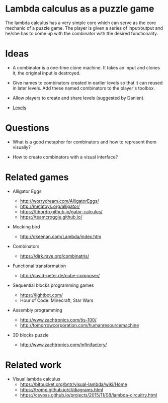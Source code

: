 # Lambda calculus as a puzzle game

The lambda calculus has a very simple core which can serve as the core mechanic
of a puzzle game. The player is given a series of input/output and he/she has
to come up with the combinator with the desired functionality.

# Ideas

* A combinator is a one-time clone machine. It takes an input and clones it, the
original input is destroyed.

* Give names to combinators created in earlier levels so that it can reused in
later levels. Add these named combinators to the player's toolbox.

* Allow players to create and share levels (suggested by Danien).

* [Levels](levels.md)

# Questions

* What is a good metaphor for combinators and how to represent them visually?

* How to create combinators with a visual interface?

# Related games

* Alligator Eggs
  * http://worrydream.com/AlligatorEggs/
  * http://metatoys.org/alligator/
  * https://tibordp.github.io/gator-calculus/
  * https://teamcroggle.github.io/

* Mocking bird
  * http://dkeenan.com/Lambda/index.htm

* Combinators
  * https://dirk.rave.org/combinatris/

* Functional transformation
  * http://david-peter.de/cube-composer/

* Sequential blocks programming games
  * https://lightbot.com/
  * Hour of Code: Minecraft, Star Wars

* Assembly programming
  * http://www.zachtronics.com/tis-100/
  * http://tomorrowcorporation.com/humanresourcemachine

* 3D blocks puzzle
  * http://www.zachtronics.com/infinifactory/

# Related work

* Visual lambda calculus
  * https://bitbucket.org/bntr/visual-lambda/wiki/Home
  * https://tromp.github.io/cl/diagrams.html
  * https://csvoss.github.io/projects/2015/11/08/lambda-circuitry.html
